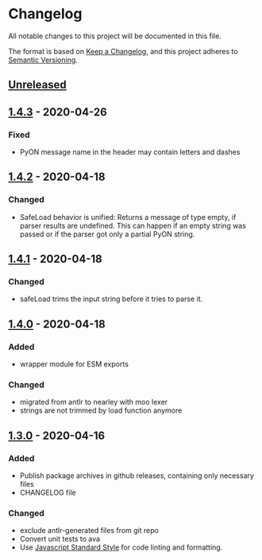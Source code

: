# Changelog
All notable changes to this project will be documented in this file.

The format is based on [Keep a Changelog](https://keepachangelog.com/en/1.0.0/),
and this project adheres to [Semantic Versioning](https://semver.org/spec/v2.0.0.html).

## [Unreleased]
## [1.4.3] - 2020-04-26
### Fixed
- PyON message name in the header may contain letters and dashes

## [1.4.2] - 2020-04-18
### Changed
- SafeLoad behavior is unified: Returns a message of type empty, if parser results are undefined. This can happen if an empty string was passed or if the parser got only a partial PyON string.

## [1.4.1] - 2020-04-18
### Changed
- safeLoad trims the input string before it tries to parse it.

## [1.4.0] - 2020-04-18
### Added
- wrapper module for ESM exports

### Changed
- migrated from antlr to nearley with moo lexer
- strings are not trimmed by load function anymore

## [1.3.0] - 2020-04-16
### Added
- Publish package archives in github releases, containing only necessary files
- CHANGELOG file

### Changed
- exclude antlr-generated files from git repo
- Convert unit tests to ava
- Use [Javascript Standard Style](https://github.com/standard/standard) for code linting and formatting.

[Unreleased]: https://github.com/tamaracha/node-fah-pyon/compare/v1.4.3...HEAD
[1.4.3]: https://github.com/tamaracha/node-fah-pyon/compare/v1.4.2...v1.4.3
[1.4.2]: https://github.com/tamaracha/node-fah-pyon/compare/v1.4.1...v1.4.2
[1.4.1]: https://github.com/tamaracha/node-fah-pyon/compare/v1.4.0...v1.4.1
[1.4.0]: https://github.com/tamaracha/node-fah-pyon/compare/v1.3.0...v1.4.0
[1.3.0]: https://github.com/tamaracha/node-fah-pyon/compare/v1.2.0...v1.3.0
